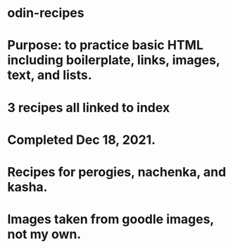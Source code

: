 # odin-recipes
# Purpose: to practice basic HTML including boilerplate, links, images, text, and lists.
# 3 recipes all linked to index

# Completed Dec 18, 2021.
# Recipes for perogies, nachenka, and kasha.
# Images taken from goodle images, not my own.
